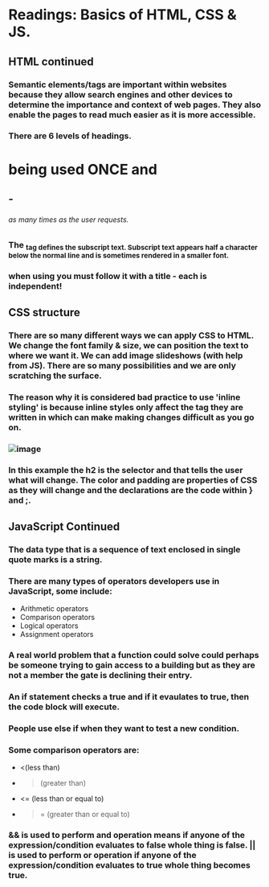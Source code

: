 # Readings: Basics of HTML, CSS & JS.

## HTML continued

### Semantic elements/tags are important within websites because they allow search engines and other devices to determine the importance and context of web pages. They also enable the pages to read much easier as it is more accessible.

### There are 6 levels of headings. <h1> being used ONCE and <h2>-<h6> as many times as the user requests.

### The <sub> tag defines the subscript text. Subscript text appears half a character below the normal line and is sometimes rendered in a smaller font.

### when using <abbr> you must follow it with a title - each <abbr> is independent!


## CSS structure

### There are so many different ways we can apply CSS to HTML. We change the font family & size, we can position the text to where we want it. We can add image slideshows (with help from JS). There are so many possibilities and we are only scratching the surface.

### The reason why it is considered bad practice to use 'inline styling' is because inline styles only affect the tag they are written in which can make making changes difficult as you go on.

### ![image](https://github.com/FikretAslan/reading-notes/assets/135455155/2685a1a6-2f68-4cac-bb2d-25affc0e81b8)

### In this example the h2 is the selector and that tells the user what will change. The color and padding are properties of CSS as they will change and the declarations are the code within } and ;.


## JavaScript Continued

### The data type that is a sequence of text enclosed in single quote marks is a string.
### There are many types of operators developers use in JavaScript, some include:
- Arithmetic operators
- Comparison operators
- Logical operators
- Assignment operators

### A real world problem that a function could solve could perhaps be someone trying to gain access to a building but as they are not a member the gate is declining their entry.

### An if statement checks a true and if it evaulates to true, then the code block will execute.
### People use else if when they want to test a new condition.
### Some comparison operators are:
- <(less than)
- >(greater than)
- <= (less than or equal to)
- >= (greater than or equal to)

### && is used to perform and operation means if anyone of the expression/condition evaluates to false whole thing is false. || is used to perform or operation if anyone of the expression/condition evaluates to true whole thing becomes true.
